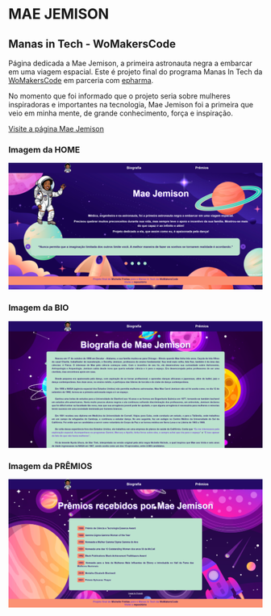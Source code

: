 # MAE JEMISON
## Manas in Tech - WoMakersCode

Página dedicada a Mae Jemison, a primeira astronauta negra a embarcar em uma viagem espacial. Este é projeto final do programa Manas In Tech da [WoMakersCode](https://www.maismulheres.tech/) em parceria com [epharma](https://www.linkedin.com/company/epharma/).<br/>

No momento que foi informado que o projeto seria sobre mulheres inspiradoras e importantes na tecnologia, Mae Jemison foi a primeira que veio em minha mente, de grande conhecimento, força e inspiração.<br/>

[Visite a página Mae Jemison](https://michelle-freitas.github.io/HMTL5-CSS3-JS/meus_projetos/manas-in-tech_mae-jemison/index.html)

### Imagem da HOME
<img alt="Imagem da home - Mae Jemison" src="./public/index.png">


### Imagem da BIO
<img alt="Imagem da bio - Mae Jemison" src="./public/bio.png">


### Imagem da PRÊMIOS
<img alt="Imagem da prêmios - Mae Jemison" src="./public/awards.png">
